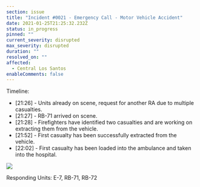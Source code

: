 ```yaml
---
section: issue
title: "Incident #0021 - Emergency Call - Motor Vehicle Accident"
date: 2021-01-25T21:25:32.232Z
status: in_progress
pinned: ""
current_severity: disrupted
max_severity: disrupted
duration: ""
resolved_on: ""
affected:
  - Central Los Santos
enableComments: false
---
```

Timeline:

* \[21:26] - Units already on scene, request for another RA due to multiple casualties.
* \[21:27] - RB-71 arrived on scene.
* \[21:28] - Firefighters have identified two casualties and are working on extracting them from the vehicle.
* \[21:52] - First casualty has been successfully extracted from the vehicle.
* \[22:02] - First casualty has been loaded into the ambulance and taken into the hospital.

![](https://i.imgur.com/RpGjE4R.png)

Responding Units: E-7, RB-71, RB-72